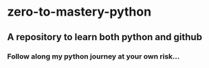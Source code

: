 # zero-to-mastery-python
## A repository to learn both python and github
### Follow along my python journey at your own risk...
